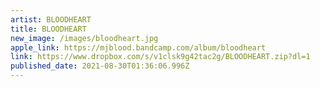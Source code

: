 ```yaml
---
artist: BLOODHEART
title: BLOODHEART
new_image: /images/bloodheart.jpg
apple_link: https://mjblood.bandcamp.com/album/bloodheart
link: https://www.dropbox.com/s/v1clsk9g42tac2g/BLOODHEART.zip?dl=1
published_date: 2021-08-30T01:36:06.996Z
---
```

